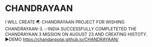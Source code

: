 # CHANDRAYAAN
I WILL CREATE 🌏 CHANDRAYAAN PROJECT FOR WISHING CHANDRAYAAN-3. ✅INDIA SUCCESSFULLY COMPLETETED THE CHANDRAYAAN 3 MISSION ON AUGUST 23 AND CREATING HISTOTY. 
▶️DEMO
https://chandanpolai.github.io/CHANDRAYAAN/
